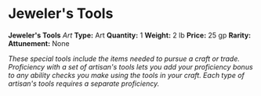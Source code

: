# Jeweler's Tools

**Jeweler's Tools**
_Art_
**Type:** Art
**Quantity:** 1
**Weight:** 2 lb
**Price:** 25 gp
**Rarity:** 
**Attunement:** None

*These special tools include the items needed to pursue a craft or trade. Proficiency with a set of artisan's tools lets you add your proficiency bonus to any ability checks you make using the tools in your craft. Each type of artisan's tools requires a separate proficiency.*